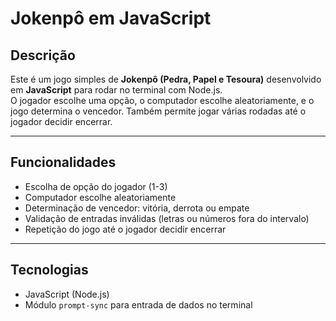 # Jokenpô em JavaScript

## Descrição
Este é um jogo simples de **Jokenpô (Pedra, Papel e Tesoura)** desenvolvido em **JavaScript** para rodar no terminal com Node.js.  
O jogador escolhe uma opção, o computador escolhe aleatoriamente, e o jogo determina o vencedor. Também permite jogar várias rodadas até o jogador decidir encerrar.

---

## Funcionalidades
- Escolha de opção do jogador (1-3)  
- Computador escolhe aleatoriamente  
- Determinação de vencedor: vitória, derrota ou empate  
- Validação de entradas inválidas (letras ou números fora do intervalo)  
- Repetição do jogo até o jogador decidir encerrar  

---

## Tecnologias
- JavaScript (Node.js)  
- Módulo `prompt-sync` para entrada de dados no terminal 
